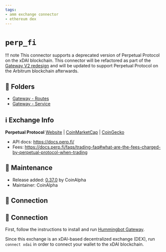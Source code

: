 ```yaml
---
tags:
- amm exchange connector
- ethereum dex
---
```


# `perp_fi`

!!! note
    This connector supports a deprecated version of Perpetual Protocol on the xDAI blockchain. This connector will be refactored as part of the [Gateway V2 redesign](/developers/gateway) and will be updated to support Perpetual Protocol on the Arbitrum blockchain afterwards.

## 📁 Folders

* [Gateway - Routes](https://github.com/CoinAlpha/gateway-api/blob/master/src/routes/perpetual_finance.route.js)
* [Gateway - Service](https://github.com/CoinAlpha/gateway-api/blob/master/src/services/perpetual_finance.js)

## ℹ️ Exchange Info

**Perpetual Protocol** 
[Website](https://perp.fi/) | [CoinMarketCap](https://coinmarketcap.com/currencies/perpetual-protocol/) | [CoinGecko](https://www.coingecko.com/en/coins/perpetual-protocol)

* API docs: https://docs.perp.fi/
* Fees: https://docs.perp.fi/faqs/trading-faq#what-are-the-fees-charged-by-perpetual-protocol-when-trading

## 👷 Maintenance

* Release added: [0.37.0](/release-notes/0.37.0/) by CoinAlpha
* Maintainer: CoinAlpha

## 🔑 Connection

## 🔑 Connection

First, follow the instructions to install and run [Hummingbot Gateway](/protocols/gateway/).

Since this exchange is an xDAI-based decentralized exchange (DEX), run `connect xdai` in order to connect your wallet to the xDAI blockchain.

